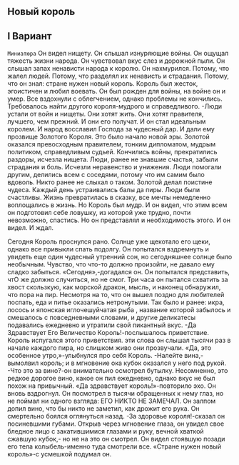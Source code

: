 [comment]: <> (@formatter:off)
[@author]: <> "Gargoyle"
[@date]: <> "2006-01-01 00:00"
[@genre]: <> "prose"

Новый король
---

## I Вариант ##
`Миниатюра`
Он видел нищету. Он слышал изнуряющие войны. Он ощущал тяжесть жизни народа. Он чувствовал вкус слез и дорожной пыли. Он слышал запах ненависти народа к королю. Он нахмурился. Потому, что жалел людей. Потому, что разделял их ненависть и страдания. Потому, что он знал: стране нужен новый король.
Король был жесток, эгоистичен и любил воевать. Он был рожден для войны, на войне он и умер. Все вздохнули с облегчением, однако проблемы не кончились. Требовалось найти другого короля-мудрого и справедливого.
\-Люди устали от войн и нищеты. Они хотят жить. Они хотят правителя, лучшего, чем прежний. И они его получат.
И он стал идеальным королем. И народ восславил Господа за чудесный дар. И дали ему прозвище Золотого Короля. Это было начало новой эры. Золотой оказался превосходным правителем, тонким дипломатом, мудрым политиком, справедливым судьей.
Кончились войны, прекратились раздоры, исчезла нищета. Люди, ранее не знавшие счастья, забыли страдания и боль. Исчезли неравенство и унижения. Люди помогали другим, делились всем с соседями, потому что им самим было вдоволь.
Никто ранее не слыхал о таком. Золотой делал поистине чудеса. Каждый день устраивались балы да пиры. Люди были счастливы. Жизнь превратилась в сказку, все мечты немедленно воплощались в жизнь.
Но Король был мудр. И он видел, что этим всем он подготовил себе ловушку, из которой уже трудно, почти невозможно, спастись. Но он представлял и необходимость этого. И он видел. И ждал.

Сегодня Король проснулся рано. Солнце уже щекотало его щеки, однако все привыкли спать подолгу. Он попытался вздремнуть и увидеть еще один чудесный утренний сон, но сегодняшнее солнце было необычным. Чувство, что что-то должно произойти, не давало ему сладко забыться. «Сегодня»,-догадался он. Он попытался представить, чтО же должно случиться, но не смог. Три часа он пытался схватить за хвост скользкую, как морской дракон, мысль, и наконец обнаружил, что пора на пир.
Несмотря на то, что он вышел поздно для любителей поспать, еда и питье оказались нетронутыми. Так было и ранее: икра, лосось и японская иглочешуйчатая рыба , название которой забылось и смешалось с повседневными словами, и другие деликатесы подавались ежедневно и утратили свой пикантный вкус.
\-Да Здравствует Его Величество Король!-послышалось приветствие. Король испугался этого приветствия. эти слова он слышал тысячи раз в начале каждого пира, но слишком живо они прозвучали. «Да, это особенное утро,»-улыбнулся про себя Король.
\-Налейте вина,-вымолвил король; и в мгновение ока кубок оказался у него под рукой.
\-Что это за вино?-он внимательно осмотрел бутылку. Несомненно, это редкое дорогое вино, какое он пил ежедневно, однако вкус не был похож на привычный.
«Да здравствует король!»-повторило эхо. Он вновь вздрогнул. Он посмотрел в тысячи обращенных к нему глаз, но не поймал ни одного взгляда: ЕГО НИКТО НЕ ЗАМЕЧАЛ.
Он залпом допил вино, что бы никто не заметил, как дрожит его рука. Он смертельно боялся оглянуться назад. -За здоровье короля!-сказал он посиневшими губами. Открыв через мгновение глаза, он увидел свое бледное лицо с закатившимися глазами и руку, вечной хваткой сжавшую кубок,- но не на это он смотрел. Он видел стоявшую позади его тела колыбель-именно туда смотрели все.
«Стране нужен новый король»-с усмешкой подумал он.
